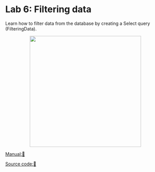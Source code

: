 # Lab 6: Filtering data
Learn how to filter data from the database by creating a Select query (FilteringData).

<p align="center">
<img src="https://github.com/drshahizan/learn-aspnet/blob/main/lab/database/images/LabDb6.png"  height="350" />
</p>

[Manual:📁](https://drive.google.com/file/d/1ZcYNl_2N4C_N8q-Z-nfRjOl6M9JYgzjO/view?usp=share_link)

[Source code:💾](https://drive.google.com/file/d/14zJ5M87ldv3TU6WxotJ6S-qpWEYVA94m/view?usp=share_link)
